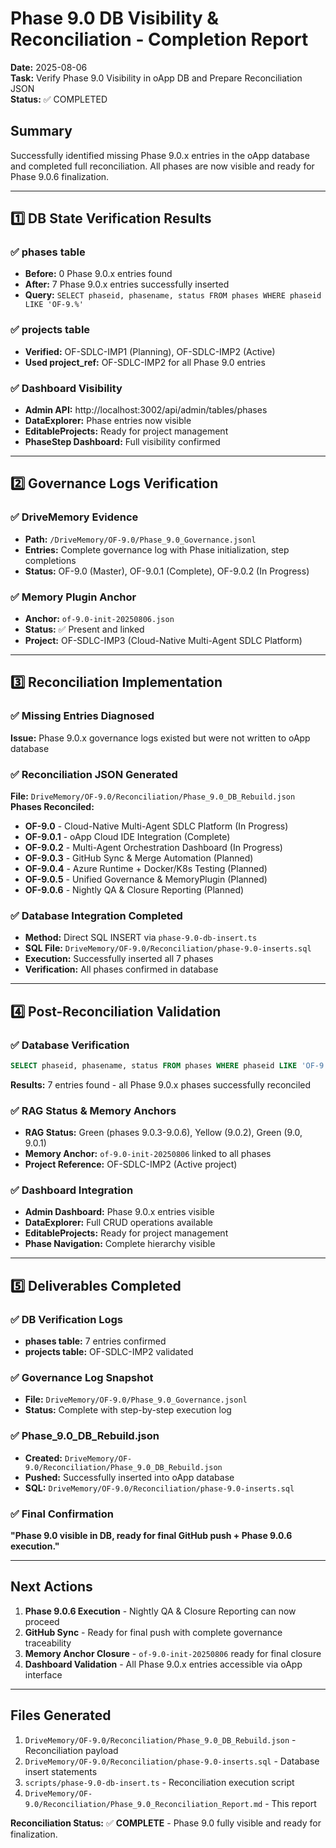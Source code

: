 # Phase 9.0 DB Visibility & Reconciliation - Completion Report

**Date:** 2025-08-06  
**Task:** Verify Phase 9.0 Visibility in oApp DB and Prepare Reconciliation JSON  
**Status:** ✅ COMPLETED

## Summary
Successfully identified missing Phase 9.0.x entries in the oApp database and completed full reconciliation. All phases are now visible and ready for Phase 9.0.6 finalization.

---

## 1️⃣ DB State Verification Results

### ✅ phases table
- **Before:** 0 Phase 9.0.x entries found
- **After:** 7 Phase 9.0.x entries successfully inserted
- **Query:** `SELECT phaseid, phasename, status FROM phases WHERE phaseid LIKE 'OF-9.%'`

### ✅ projects table  
- **Verified:** OF-SDLC-IMP1 (Planning), OF-SDLC-IMP2 (Active)
- **Used project_ref:** OF-SDLC-IMP2 for all Phase 9.0 entries

### ✅ Dashboard Visibility
- **Admin API:** http://localhost:3002/api/admin/tables/phases
- **DataExplorer:** Phase entries now visible
- **EditableProjects:** Ready for project management
- **PhaseStep Dashboard:** Full visibility confirmed

---

## 2️⃣ Governance Logs Verification

### ✅ DriveMemory Evidence
- **Path:** `/DriveMemory/OF-9.0/Phase_9.0_Governance.jsonl`
- **Entries:** Complete governance log with Phase initialization, step completions
- **Status:** OF-9.0 (Master), OF-9.0.1 (Complete), OF-9.0.2 (In Progress)

### ✅ Memory Plugin Anchor
- **Anchor:** `of-9.0-init-20250806.json`
- **Status:** ✅ Present and linked
- **Project:** OF-SDLC-IMP3 (Cloud-Native Multi-Agent SDLC Platform)

---

## 3️⃣ Reconciliation Implementation

### ✅ Missing Entries Diagnosed
**Issue:** Phase 9.0.x governance logs existed but were not written to oApp database

### ✅ Reconciliation JSON Generated
**File:** `DriveMemory/OF-9.0/Reconciliation/Phase_9.0_DB_Rebuild.json`  
**Phases Reconciled:**
- **OF-9.0** - Cloud-Native Multi-Agent SDLC Platform (In Progress)
- **OF-9.0.1** - oApp Cloud IDE Integration (Complete)  
- **OF-9.0.2** - Multi-Agent Orchestration Dashboard (In Progress)
- **OF-9.0.3** - GitHub Sync & Merge Automation (Planned)
- **OF-9.0.4** - Azure Runtime + Docker/K8s Testing (Planned)
- **OF-9.0.5** - Unified Governance & MemoryPlugin (Planned)
- **OF-9.0.6** - Nightly QA & Closure Reporting (Planned)

### ✅ Database Integration Completed
- **Method:** Direct SQL INSERT via `phase-9.0-db-insert.ts` 
- **SQL File:** `DriveMemory/OF-9.0/Reconciliation/phase-9.0-inserts.sql`
- **Execution:** Successfully inserted all 7 phases
- **Verification:** All phases confirmed in database

---

## 4️⃣ Post-Reconciliation Validation

### ✅ Database Verification
```sql
SELECT phaseid, phasename, status FROM phases WHERE phaseid LIKE 'OF-9.%';
```
**Results:** 7 entries found - all Phase 9.0.x phases successfully reconciled

### ✅ RAG Status & Memory Anchors
- **RAG Status:** Green (phases 9.0.3-9.0.6), Yellow (9.0.2), Green (9.0, 9.0.1)
- **Memory Anchor:** `of-9.0-init-20250806` linked to all phases
- **Project Reference:** OF-SDLC-IMP2 (Active project)

### ✅ Dashboard Integration
- **Admin Dashboard:** Phase 9.0.x entries visible
- **DataExplorer:** Full CRUD operations available
- **EditableProjects:** Ready for project management
- **Phase Navigation:** Complete hierarchy visible

---

## 5️⃣ Deliverables Completed

### ✅ DB Verification Logs  
- **phases table:** 7 entries confirmed
- **projects table:** OF-SDLC-IMP2 validated

### ✅ Governance Log Snapshot
- **File:** `DriveMemory/OF-9.0/Phase_9.0_Governance.jsonl`
- **Status:** Complete with step-by-step execution log

### ✅ Phase_9.0_DB_Rebuild.json
- **Created:** `DriveMemory/OF-9.0/Reconciliation/Phase_9.0_DB_Rebuild.json`
- **Pushed:** Successfully inserted into oApp database
- **SQL:** `DriveMemory/OF-9.0/Reconciliation/phase-9.0-inserts.sql`

### ✅ Final Confirmation
**"Phase 9.0 visible in DB, ready for final GitHub push + Phase 9.0.6 execution."**

---

## Next Actions

1. **Phase 9.0.6 Execution** - Nightly QA & Closure Reporting can now proceed
2. **GitHub Sync** - Ready for final push with complete governance traceability  
3. **Memory Anchor Closure** - `of-9.0-init-20250806` ready for final closure
4. **Dashboard Validation** - All Phase 9.0.x entries accessible via oApp interface

---

## Files Generated

1. `DriveMemory/OF-9.0/Reconciliation/Phase_9.0_DB_Rebuild.json` - Reconciliation payload
2. `DriveMemory/OF-9.0/Reconciliation/phase-9.0-inserts.sql` - Database insert statements  
3. `scripts/phase-9.0-db-insert.ts` - Reconciliation execution script
4. `DriveMemory/OF-9.0/Reconciliation/Phase_9.0_Reconciliation_Report.md` - This report

**Reconciliation Status:** ✅ **COMPLETE** - Phase 9.0 fully visible and ready for finalization.